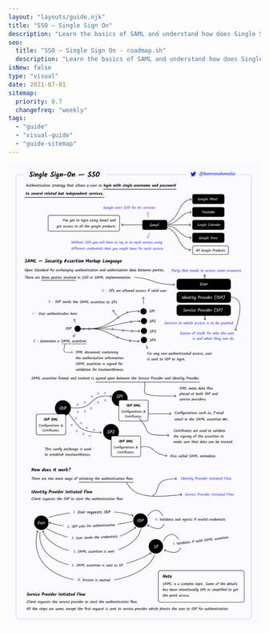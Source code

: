 ```yaml
---
layout: "layouts/guide.njk"
title: "SSO — Single Sign On"
description: "Learn the basics of SAML and understand how does Single Sign On work."
seo:
  title: "SSO — Single Sign On - roadmap.sh"
  description: "Learn the basics of SAML and understand how does Single Sign On work."
isNew: false
type: "visual"
date: 2021-07-01
sitemap:
  priority: 0.7
  changefreq: "weekly"
tags:
  - "guide"
  - "visual-guide"
  - "guide-sitemap"
---
```


[![](/guides/sso.png)](/guides/sso.png)

